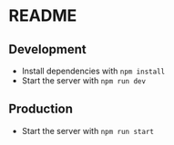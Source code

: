 # README

## Development
* Install dependencies with `npm install`
* Start the server with `npm run dev`

## Production
* Start the server with `npm run start`
